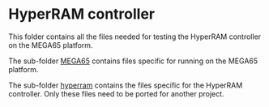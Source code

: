 # HyperRAM controller

This folder contains all the files needed for testing the HyperRAM controller
on the MEGA65 platform.

The sub-folder [MEGA65](MEGA65) contains files specific for running on the
MEGA65 platform.

The sub-folder [hyperram](hyperram) contains the files specific for the
HyperRAM controller. Only these files need to be ported for another project.

